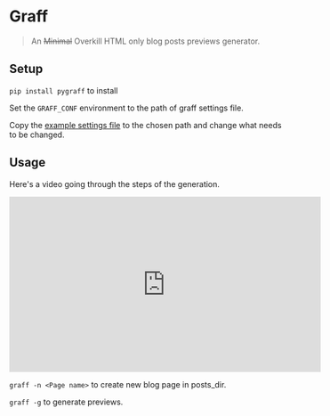 # Graff

> An ~~Minimal~~ Overkill HTML only blog posts previews generator.

## Setup



`pip install pygraff` to install

Set the `GRAFF_CONF` environment to the path of graff settings file.

Copy the [example settings file](/blob/master/settings) to the chosen path and change what needs to be changed.

## Usage

Here's a video going through the steps of the generation.

<iframe width="560" height="315" src="https://www.youtube.com/embed/giPiaubVhrA" frameborder="0" allow="accelerometer; autoplay; clipboard-write; encrypted-media; gyroscope; picture-in-picture" allowfullscreen></iframe>

`graff -n <Page name>` to create new blog page in posts_dir.

`graff -g` to generate previews.

